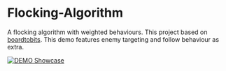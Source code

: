 # Flocking-Algorithm
 A flocking algorithm with weighted behaviours.
 This project based on [boardtobits](https://github.com/boardtobits/flocking-algorithm).
 This demo features enemy targeting and follow behaviour as extra.
 
 [![DEMO Showcase](https://img.youtube.com/vi/LPKHtDDKAT0/0.jpg)](https://www.youtube.com/watch?v=LPKHtDDKAT0)
